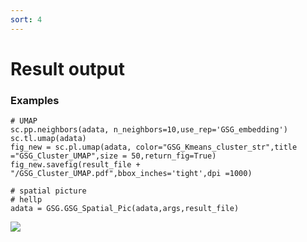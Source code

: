 ```yaml
---
sort: 4
---
```


# Result output


### Examples
```
# UMAP
sc.pp.neighbors(adata, n_neighbors=10,use_rep='GSG_embedding')
sc.tl.umap(adata)
fig_new = sc.pl.umap(adata, color="GSG_Kmeans_cluster_str",title ="GSG_Cluster_UMAP",size = 50,return_fig=True)
fig_new.savefig(result_file + "/GSG_Cluster_UMAP.pdf",bbox_inches='tight',dpi =1000)

# spatial picture
# hellp
adata = GSG.GSG_Spatial_Pic(adata,args,result_file)
```

![](https://github.com/keaml-Guan/GSG/blob/main/figures/Result.jpg)
